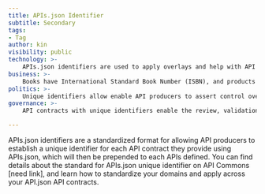 ```yaml
---
title: APIs.json Identifier
subtitle: Secondary
tags:
- Tag
author: kin
visibility: public
technology: >-
    APIs.json identifiers are used to apply overlays and help with API discovery by connecting different APIs.json artifacts using a single unique identifier. Identifiers can be defined by API producers, but then can be used by other services and tooling to understand the source of truth for each individual APis.json.
business: >-
    Books have International Standard Book Number (ISBN), and products have Unique Product Identifiers (UPIs), APIs need a unique identifier to help make business using APIs easier. APIs.json identifiers provide the reference to each API contract and all of the properties of the contract that matter to both the API producer and the consumer.
politics: >-
    Unique identifiers allow enable API producers to assert control over their APIs.json API contracts and organize their domain, and the bounded context that matters to their business. But, unique identifiers also give API consumers, and API solution providers a way to reference, overlay, and automate using 3rd party, 1st party, and internal APIs effectively.
governance: >-
    API contracts with unique identifiers enable the review, validation, and certification of authoritative and community-defined API contracts. Unique identifiers can be referenced by producers, but also by consumers, and the solution providers they put to work standardizing APIs and the operations around them--helping standardize the governance of enterprise APIs.

---
```

APIs.json identifiers are a standardized format for allowing API producers to establish a unique identifier for each API contract they provide using APIs.json, which will then be prepended to each APIs defined. You can find details about the standard for APIs.json unique identifier on API Commons [need link], and learn how to standardize your domains and apply across your API.json API contracts.
